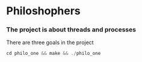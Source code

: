 # Philoshophers

### The project is about threads and processes
There are three goals in the project

```C
cd philo_one && make && ./philo_one
```

